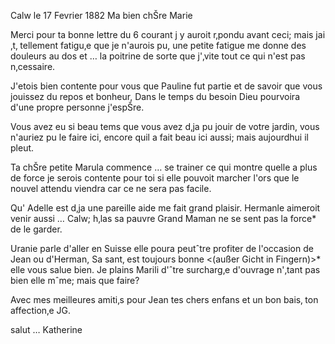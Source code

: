  Calw le 17 Fevrier 1882
Ma bien chŠre Marie

Merci pour ta bonne lettre du 6 courant j y auroit r‚pondu avant ceci; mais jai ‚t‚ tellement fatigu‚e que je n'aurois pu, une petite fatigue me donne des douleurs au dos et … la poitrine de sorte que j'‚vite tout ce qui n'est pas n‚cessaire.

J'etois bien contente pour vous que Pauline fut partie et de savoir que vous jouissez du repos et bonheur, Dans le temps du besoin Dieu pourvoira d'une propre personne j'espŠre.

Vous avez eu si beau tems que vous avez d‚ja pu jouir de votre jardin, vous n'auriez pu le faire ici, encore quil a fait beau ici aussi; mais aujourdhui il pleut.

Ta chŠre petite Marula commence … se trainer ce qui montre quelle a plus de force je serois contente pour toi si elle pouvoit marcher l'ors que le nouvel attendu viendra car ce ne sera pas facile.

Qu' Adelle est d‚ja une pareille aide me fait grand plaisir. Hermanle aimeroit venir aussi … Calw; h‚las sa pauvre Grand Maman ne se sent pas la force* de le garder.

Uranie parle d'aller en Suisse elle poura peutˆtre profiter de l'occasion de Jean ou d'Herman, Sa sant‚ est toujours bonne <(außer Gicht in Fingern)>* elle vous salue bien. Je plains Marili d'ˆtre surcharg‚e d'ouvrage n'‚tant pas bien elle mˆme; mais que faire?

Avec mes meilleures amiti‚s pour Jean tes chers enfans et un bon bais‚ ton affection‚e
 JG.

salut … Katherine
